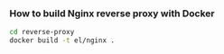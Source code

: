 ### How to build Nginx reverse proxy with Docker
```bash
cd reverse-proxy
docker build -t el/nginx .
```